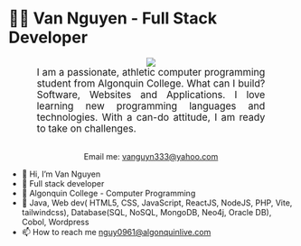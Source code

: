 <h1>👩‍💻 Van Nguyen - Full Stack Developer</h1>
<div align="center">
<img src="https://camo.githubusercontent.com/b7e84cd7df9d883ebab3618b73506c04d2b867b5249291268930f0ab1f02e2e2/68747470733a2f2f7265732e636c6f7564696e6172792e636f6d2f70726163746963616c6465762f696d6167652f66657463682f732d2d32625a496a5047432d2d2f635f6c696d6974253243665f6175746f253243666c5f70726f6772657373697665253243715f3636253243775f3838302f68747470733a2f2f6465762d746f2d75706c6f6164732e73332e616d617a6f6e6177732e636f6d2f692f64347476756b6274356d726133376376776b6c6b2e676966"/></div>
<p  style="text-align: justify; margin: 0 50px; font-size: 17px;" >I am a passionate, athletic computer programming student from Algonquin College. What can I build? Software, Websites and Applications. I love learning new programming languages and technologies. With a can-do attitude, I am ready to take on challenges. </p>
<br>
<div align="center">

Email me: vanguyn333@yahoo.com

</div>

- 👋 Hi, I’m Van Nguyen
- 👀 Full stack developer
- 🌱 Algonquin College - Computer Programming
- 💞️ Java, Web dev( HTML5, CSS, JavaScript, ReactJS, NodeJS, PHP, Vite, tailwindcss), Database(SQL, NoSQL, MongoDB, Neo4j, Oracle DB), Cobol, Wordpress
- 📫 How to reach me nguy0961@algonquinlive.com

<!---
vanguyen333/vanguyen333 is a ✨ special ✨ repository because its `README.md` (this file) appears on your GitHub profile.
You can click the Preview link to take a look at your changes.
--->
